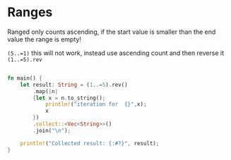 # Ranges

Ranged only counts ascending, if the start value is smaller than the end value the range is empty!

`(5..=1)` this will not work, instead use ascending count and then reverse it `(1..=5).rev`

```rust

fn main() {
    let result: String = (1..=5).rev()
        .map(|n| 
        {let x = n.to_string(); 
            println!("iteration for  {}",x);
            x
        })
        .collect::<Vec<String>>()
        .join("\n");

    println!("Collected result: {:#?}", result); 
}
```

